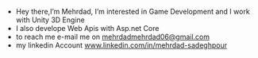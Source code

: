 - Hey there,I’m Mehrdad, I’m interested in Game Development and I work with Unity 3D Engine
- I also develope Web Apis with Asp.net Core 
- to reach me e-mail me on mehrdadmehrdad06@gmail.com
- my linkedin Account www.linkedin.com/in/mehrdad-sadeghpour
